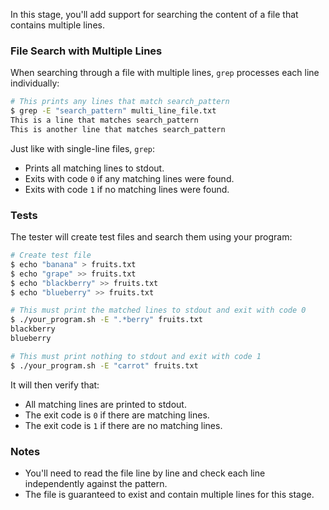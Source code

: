 In this stage, you'll add support for searching the content of a file that contains multiple lines.

### File Search with Multiple Lines

When searching through a file with multiple lines, `grep` processes each line individually:

```bash
# This prints any lines that match search_pattern
$ grep -E "search_pattern" multi_line_file.txt
This is a line that matches search_pattern
This is another line that matches search_pattern
```

Just like with single-line files, `grep`:

- Prints all matching lines to stdout.
- Exits with code `0` if any matching lines were found.
- Exits with code `1` if no matching lines were found.

### Tests

The tester will create test files and search them using your program:

```bash
# Create test file
$ echo "banana" > fruits.txt
$ echo "grape" >> fruits.txt
$ echo "blackberry" >> fruits.txt
$ echo "blueberry" >> fruits.txt

# This must print the matched lines to stdout and exit with code 0
$ ./your_program.sh -E ".*berry" fruits.txt
blackberry
blueberry

# This must print nothing to stdout and exit with code 1
$ ./your_program.sh -E "carrot" fruits.txt
```

It will then verify that:

- All matching lines are printed to stdout.
- The exit code is `0` if there are matching lines.
- The exit code is `1` if there are no matching lines.

### Notes

- You'll need to read the file line by line and check each line independently against the pattern.
- The file is guaranteed to exist and contain multiple lines for this stage.
